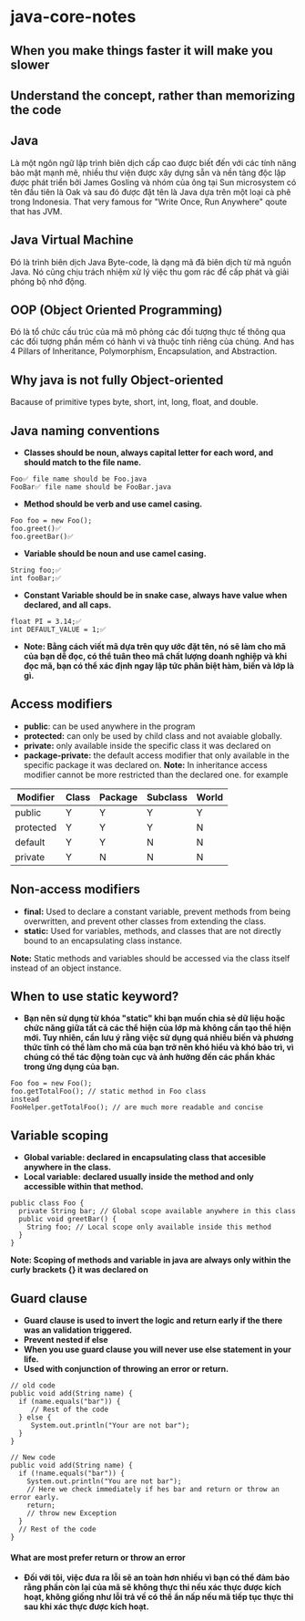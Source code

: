 # java-core-notes
## When you make things faster it will make you slower
## Understand the concept, rather than memorizing the code
## Java
Là một ngôn ngữ lập trình biên dịch cấp cao được biết đến với các tính năng bảo mật mạnh mẽ, nhiều thư viện được xây dựng sẵn và nền tảng độc lập được phát triển bởi James Gosling và nhóm của ông tại Sun microsystem có tên đầu tiên là Oak và sau đó được đặt tên là Java dựa trên một loại cà phê trong Indonesia.  That very famous for "Write Once, Run Anywhere" qoute that has JVM.
## Java Virtual Machine
Đó là trình biên dịch Java Byte-code, là dạng mã đã biên dịch từ mã nguồn Java. Nó cũng chịu trách nhiệm xử lý việc thu gom rác để cấp phát và giải phóng bộ nhớ động.
## OOP (Object Oriented Programming)
Đó là tổ chức cấu trúc của mã mô phỏng các đối tượng thực tế thông qua các đối tượng phần mềm có hành vi và thuộc tính riêng của chúng. And has 4 Pillars of Inheritance, Polymorphism, Encapsulation, and Abstraction.
## Why java is not fully Object-oriented
Bacause of primitive types byte, short, int, long, float, and double.
## Java naming conventions
* **Classes should be noun, always capital letter for each word, and should match to the file name.**
```
Foo✅ file name should be Foo.java
FooBar✅ file name should be FooBar.java
```
* **Method should be verb and use camel casing.**
```
Foo foo = new Foo();
foo.greet()✅
foo.greetBar()✅
```
* **Variable should be noun and use camel casing.**
```
String foo;✅
int fooBar;✅
```
* **Constant Variable should be in snake case, always have value when declared, and all caps.**
```
float PI = 3.14;✅
int DEFAULT_VALUE = 1;✅
```
* **Note: Bằng cách viết mã dựa trên quy ước đặt tên, nó sẽ làm cho mã của bạn dễ đọc, có thể tuân theo mã chất lượng doanh nghiệp và khi đọc mã, bạn có thể xác định ngay lập tức phân biệt hàm, biến và lớp là gì.**

## Access modifiers
* **public**: can be used anywhere in the program
* **protected:** can only be used by child class and not avaiable globally.
* **private:** only available inside the specific class it was declared on
* **package-private:** the default access modifier that only available in the specific package it was declared on.
**Note:** In inheritance access modifier cannot be more restricted than the declared one. for example

| Modifier | Class | Package | Subclass | World
| ----------- | ----------- |----------- | ----------- | ----------- |
| public | Y | Y | Y| Y |
| protected | Y | Y | Y | N
| default | Y | Y | N | N |
| private | Y | N | N | N |
## Non-access modifiers

* **final:** Used to declare a constant variable, prevent methods from being overwritten, and prevent other classes from extending the class.
* **static:** Used for variables, methods, and classes that are not directly bound to an encapsulating class instance.

**Note:** Static methods and variables should be accessed via the class itself instead of an object instance.
## When to use static keyword?
* **Bạn nên sử dụng từ khóa "static" khi bạn muốn chia sẻ dữ liệu hoặc chức năng giữa tất cả các thể hiện của lớp mà không cần tạo thể hiện mới. Tuy nhiên, cần lưu ý rằng việc sử dụng quá nhiều biến và phương thức tĩnh có thể làm cho mã của bạn trở nên khó hiểu và khó bảo trì, vì chúng có thể tác động toàn cục và ảnh hưởng đến các phần khác trong ứng dụng của bạn.**
```
Foo foo = new Foo();
foo.getTotalFoo(); // static method in Foo class
instead
FooHelper.getTotalFoo(); // are much more readable and concise
```
## Variable scoping
* **Global variable: declared in encapsulating class that accesible anywhere in the class.**
* **Local variable: declared usually inside the method and only accessible within that method.**
```
public class Foo {
  private String bar; // Global scope available anywhere in this class
  public void greetBar() {
    String foo; // Local scope only available inside this method
  } 
}
```
**Note: Scoping of methods and variable in java are always only within the curly brackets {} it was declared on**
## Guard clause
* **Guard clause is used to invert the logic and return early if the there was an validation triggered.**
* **Prevent nested if else**
* **When you use guard clause you will never use else statement in your life.**
* **Used with conjunction of throwing an error or return.**
```
// old code
public void add(String name) {
  if (name.equals("bar")) {
     // Rest of the code
  } else {
     System.out.println("Your are not bar");
  }
}

// New code
public void add(String name) {
  if (!name.equals("bar")) {
    System.out.println("You are not bar");
    // Here we check immediately if hes bar and return or throw an error early.
    return;
    // throw new Exception
  }
  // Rest of the code
}
```
#### What are most prefer return or throw an error
* **Đối với tôi, việc đưa ra lỗi sẽ an toàn hơn nhiều vì bạn có thể đảm bảo rằng phần còn lại của mã sẽ không thực thi nếu xác thực được kích hoạt, không giống như lỗi trả về có thể ẩn nấp nếu mã tiếp tục thực thi sau khi xác thực được kích hoạt.**




